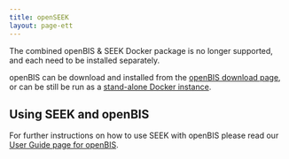 ```yaml
---
title: openSEEK
layout: page-ett
---
```



The combined openBIS & SEEK Docker package is no longer supported, and each need to be installed separately.

openBIS can be download and installed from the [openBIS download page](https://wiki-bsse.ethz.ch/display/bis/openBIS+Download+Page), or can be still be run as a [stand-alone Docker instance](https://hub.docker.com/r/openbis/debian-openbis).



    
## Using SEEK and openBIS
    
For further instructions on how to use SEEK with openBIS please read our [User Guide page for openBIS](/help/user-guide/openbis).    
